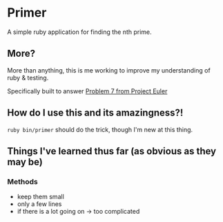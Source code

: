 # Primer

A simple ruby application for finding the nth prime.

## More?

More than anything, this is me working to improve my understanding of ruby
& testing.

Specifically built to answer
[Problem 7 from Project Euler](http://projecteuler.net/problem=7 "Problem 7 | Project Euler")

## How do I use this and its amazingness?!

`ruby bin/primer` should do the trick, though I'm new at this thing.

## Things I've learned thus far (as obvious as they may be)

### Methods
- keep them small
- only a few lines
- if there is a lot going on -> too complicated
